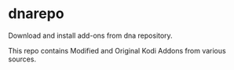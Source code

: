 # dnarepo
Download and install add-ons from dna repository.

This repo contains Modified and Original Kodi Addons from various sources.

